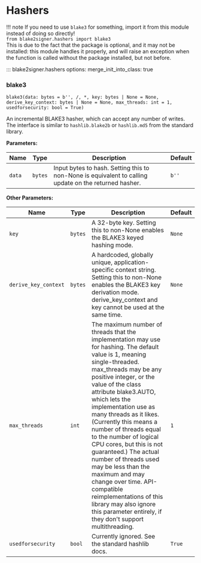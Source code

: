 # Hashers

!!! note
    If you need to use `blake3` for something, import it from this module instead of doing so directly!  
    `from blake2signer.hashers import blake3`  
    This is due to the fact that the package is optional, and it may not be installed: this module handles it properly, and will raise an exception when the function is called without the package installed, but not before.


::: blake2signer.hashers
    options:
        merge_init_into_class: true

### blake3

`blake3(data: bytes = b'', /, *, key: bytes | None = None, derive_key_context: bytes | None = None, max_threads: int = 1, usedforsecurity: bool = True)`

An incremental BLAKE3 hasher, which can accept any number of writes. The interface is similar to `hashlib.blake2b` or `hashlib.md5` from the standard library.

**Parameters:**

| Name   | Type    | Description                                                                                           | Default |
|--------|---------|-------------------------------------------------------------------------------------------------------|---------|
| `data` | `bytes` | Input bytes to hash. Setting this to non-None is equivalent to calling update on the returned hasher. | `b''`   |


**Other Parameters:**

| Name                 | Type    | Description                                                                                                                                                                                                                                                                                                                                                                                                                                                                                                                                                                                                                    | Default |
|----------------------|---------|--------------------------------------------------------------------------------------------------------------------------------------------------------------------------------------------------------------------------------------------------------------------------------------------------------------------------------------------------------------------------------------------------------------------------------------------------------------------------------------------------------------------------------------------------------------------------------------------------------------------------------|---------|
| `key`                | `bytes` | A 32-byte key. Setting this to non-None enables the BLAKE3 keyed hashing mode.                                                                                                                                                                                                                                                                                                                                                                                                                                                                                                                                                 | `None`  |
| `derive_key_context` | `bytes` | A hardcoded, globally unique, application-specific context string. Setting this to non-None enables the BLAKE3 key derivation mode. derive_key_context and key cannot be used at the same time.                                                                                                                                                                                                                                                                                                                                                                                                                                | `None`  |
| `max_threads`        | `int`   | The maximum number of threads that the implementation may use for hashing. The default value is 1, meaning single-threaded. max_threads may be any positive integer, or the value of the class attribute blake3.AUTO, which lets the implementation use as many threads as it likes. (Currently this means a number of threads equal to the number of logical CPU cores, but this is not guaranteed.) The actual number of threads used may be less than the maximum and may change over time. API-compatible reimplementations of this library may also ignore this parameter entirely, if they don't support multithreading. | `1`     |
| `usedforsecurity`    | `bool`  | Currently ignored. See the standard hashlib docs.                                                                                                                                                                                                                                                                                                                                                                                                                                                                                                                                                                              | `True`  |
